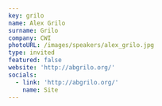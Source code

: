 ```yaml
---
key: grilo
name: Alex Grilo
surname: Grilo
company: CWI
photoURL: /images/speakers/alex_grilo.jpg
type: invited
featured: false
website: 'http://abgrilo.org/'
socials:
  - link: 'http://abgrilo.org/'
    name: Site
---
```

